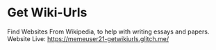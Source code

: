 # Get Wiki-Urls
Find Websites From Wikipedia, to help with writing essays and papers.
<br/>
Website Live: https://memeuser21-getwikiurls.glitch.me/
